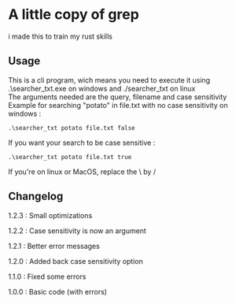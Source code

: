 # A little copy of grep

i made this to train my rust skills

## Usage

This is a cli program, wich means you need to execute it using .\searcher_txt.exe on windows and ./searcher_txt on linux<br/>
The arguments needed are the query, filename and case sensitivity
Example for searching "potato" in file.txt with no case sensitivity on windows :

```
.\searcher_txt potato file.txt false
```

If you want your search to be case sensitive :

```
.\searcher_txt potato file.txt true
```

If you're on linux or MacOS, replace the \ by /

## Changelog

1.2.3 : Small optimizations

1.2.2 : Case sensitivity is now an argument

1.2.1 : Better error messages

1.2.0 : Added back case sensitivity option

1.1.0 : Fixed some errors

1.0.0 : Basic code (with errors)
